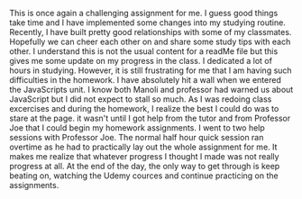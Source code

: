 This is once again a challenging assignment for me. I guess good things take time and I have implemented some changes into my studying routine. Recently, I have built pretty good relationships with some of my classmates. Hopefully we can cheer each other on and share some study tips with each other. I understand this is not the usual content for a readMe file but this gives me some update on my progress in the class. I dedicated a lot of hours in studying. However, it is still frustrating for me that I am having such difficulties in the homework. I have absolutely hit a wall when we entered the JavaScripts unit. I know both Manoli and professor had warned us about JavaScript but I did not expect to stall so much. As I was redoing class excercises and during the homework, I realize the best I could do was to stare at the page. it wasn't until I got help from the tutor and from Professor Joe that I could begin my homework assignments. I went to two help sessions with Professor Joe. The normal half hour quick session ran overtime as he had to practically lay out the whole assignment for me. It makes me realize that whatever progress I thought I made was not really progress at all. At the end of the day, the only way to get through is keep beating on, watching the Udemy cources and continue practicing on the assignments. 